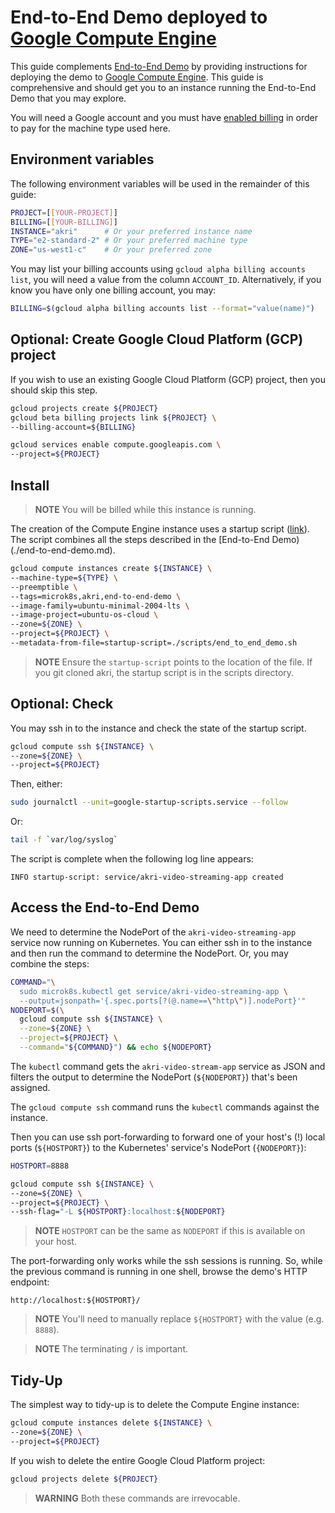 # End-to-End Demo deployed to [Google Compute Engine](https://cloud.google.com/compute)

This guide complements [End-to-End Demo](./end-to-end-demo.md) by providing instructions for deploying the demo to [Google Compute Engine](https://cloud.google.com/compute). This guide is comprehensive and should get you to an instance running the End-to-End Demo that you may explore.

You will need a Google account and you must have [enabled billing](https://support.google.com/googleapi/answer/6158867) in order to pay for the machine type used here.

## Environment variables

The following environment variables will be used in the remainder of this guide:

```bash
PROJECT=[[YOUR-PROJECT]]
BILLING=[[YOUR-BILLING]]
INSTANCE="akri"      # Or your preferred instance name
TYPE="e2-standard-2" # Or your preferred machine type
ZONE="us-west1-c"    # Or your preferred zone
```

You may list your billing accounts using `gcloud alpha billing accounts list`, you will need a value from the column `ACCOUNT_ID`. Alternatively, if you know you have only one billing account, you may:

```bash
BILLING=$(gcloud alpha billing accounts list --format="value(name)")
```

## Optional: Create Google Cloud Platform (GCP) project

If you wish to use an existing Google Cloud Platform (GCP) project, then you should skip this step.

```bash
gcloud projects create ${PROJECT}
gcloud beta billing projects link ${PROJECT} \
--billing-account=${BILLING}

gcloud services enable compute.googleapis.com \
--project=${PROJECT}
```

## Install

> **NOTE** You will be billed while this instance is running.

The creation of the Compute Engine instance uses a startup script ([link](/scripts/end_to_end_demo.sh)). The script combines all the steps described in the [End-to-End Demo)(./end-to-end-demo.md).

```bash
gcloud compute instances create ${INSTANCE} \
--machine-type=${TYPE} \
--preemptible \
--tags=microk8s,akri,end-to-end-demo \
--image-family=ubuntu-minimal-2004-lts \
--image-project=ubuntu-os-cloud \
--zone=${ZONE} \
--project=${PROJECT} \
--metadata-from-file=startup-script=./scripts/end_to_end_demo.sh
```

> **NOTE** Ensure the `startup-script` points to the location of the file. If you git cloned akri, the startup script is in the scripts directory.

## Optional: Check

You may ssh in to the instance and check the state of the startup script.

```bash
gcloud compute ssh ${INSTANCE} \
--zone=${ZONE} \
--project=${PROJECT}
```

Then, either:

```bash
sudo journalctl --unit=google-startup-scripts.service --follow
```

Or:

```bash
tail -f `var/log/syslog`
```

The script is complete when the following log line appears:

```console
INFO startup-script: service/akri-video-streaming-app created
```

## Access the End-to-End Demo

We need to determine the NodePort of the `akri-video-streaming-app` service now running on Kubernetes. You can either ssh in to the instance and then run the command to determine the NodePort. Or, you may combine the steps:

```bash
COMMAND="\
  sudo microk8s.kubectl get service/akri-video-streaming-app \
  --output=jsonpath='{.spec.ports[?(@.name==\"http\")].nodePort}'"
NODEPORT=$(\
  gcloud compute ssh ${INSTANCE} \
  --zone=${ZONE} \
  --project=${PROJECT} \
  --command="${COMMAND}") && echo ${NODEPORT}
```

The `kubectl` command gets the `akri-video-stream-app` service as JSON and filters the output to determine the NodePort (`${NODEPORT}`) that's been assigned.

The `gcloud compute ssh` command runs the `kubectl` commands against the instance.

Then you can use ssh port-forwarding to forward one of your host's (!) local ports (`${HOSTPORT}`) to the Kubernetes' service's NodePort (`{NODEPORT}`):

```bash
HOSTPORT=8888

gcloud compute ssh ${INSTANCE} \
--zone=${ZONE} \
--project=${PROJECT} \
--ssh-flag="-L ${HOSTPORT}:localhost:${NODEPORT}
```

> **NOTE** `HOSTPORT` can be the same as `NODEPORT` if this is available on your host.

The port-forwarding only works while the ssh sessions is running. So, while the previous command is running in one shell, browse the demo's HTTP endpoint: 

```console
http://localhost:${HOSTPORT}/
```

> **NOTE** You'll need to manually replace `${HOSTPORT}` with the value (e.g. `8888`).

> **NOTE** The terminating `/` is important.

## Tidy-Up

The simplest way to tidy-up is to delete the Compute Engine instance:

```bash
gcloud compute instances delete ${INSTANCE} \
--zone=${ZONE} \
--project=${PROJECT}
```

If you wish to delete the entire Google Cloud Platform project:

```bash
gcloud projects delete ${PROJECT}
```

> **WARNING** Both these commands are irrevocable.